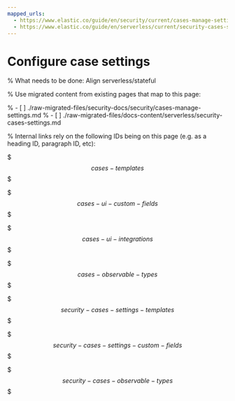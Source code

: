 ```yaml
---
mapped_urls:
  - https://www.elastic.co/guide/en/security/current/cases-manage-settings.html
  - https://www.elastic.co/guide/en/serverless/current/security-cases-settings.html
---
```


# Configure case settings

% What needs to be done: Align serverless/stateful

% Use migrated content from existing pages that map to this page:

% - [ ] ./raw-migrated-files/security-docs/security/cases-manage-settings.md
% - [ ] ./raw-migrated-files/docs-content/serverless/security-cases-settings.md

% Internal links rely on the following IDs being on this page (e.g. as a heading ID, paragraph ID, etc):

$$$cases-templates$$$

$$$cases-ui-custom-fields$$$

$$$cases-ui-integrations$$$

$$$cases-observable-types$$$

$$$security-cases-settings-templates$$$

$$$security-cases-settings-custom-fields$$$

$$$security-cases-observable-types$$$

